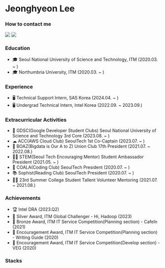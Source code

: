 # Jeonghyeon Lee
### How to contact me
<a href="https://www.linkedin.com/in/jeonghyeon-lee-9b6380223" target="_blank"><img src="https://img.shields.io/badge/JeonghyeonLee-0A66C2?style=flat-square&logo=linkedin&logoColor=white&link=https://www.linkedin.com/in/jeonghyeon-lee-9b6380223"/></a>
<a href="mailto:workhappyj@gmail.com" target="_blank"><img src="https://img.shields.io/badge/JeonghyeonLee-EA4335?style=flat-square&logo=Gmail&logoColor=white&link=mailto:workhappyj@gmail.com"/></a>

### Education
- 🎓 Seoul National University of Science and Technology, ITM (2020.03. ~ )
- 🎓 Northumbria University, ITM (2020.03. ~ )

### Experience
- 🖥️ Technical Support Intern, SAS Korea (2024.04. ~ )
- 🖥 Undergrad Technical Intern, Intel Korea (2022.09. ~ 2023.09.)

### Extracurricular Activities
- 🧠 GDSC(Google Developer Student Clubs) Seoul National University of Science and Technology 3rd Core (2023.08. ~ )
- ☁ ACC(AWS Cloud Club) SeoulTech 1st Co-Captain (2023.07. ~ )
- 🐘 BOAZ(Bigdata is Our A to Z) Union Club 17th President (2021.07. ~ 2022.08.)
- 👩‍🏫 STEM(Seoul Tech Encouraging Mentor) Student Ambassador President (2021.05. ~ )
- 🐨 COALA(Coding Club) SeoulTech President (2020.07. ~ )
- 📚 Sophist(Reading Club) SeoulTech President (2020.07. ~ )
- 👩‍💻 23rd Summer College Student Tallent Volunteer Mentoring (2021.07. ~ 2021.08.)

### Achievements
- 🏆 Intel DRA (2023.Q2)
- 🥈 Silver Award, ITM Global Challenger - Hi, Hadoop (2023)
- 🥉 Bronze Award, ITM IT Service Competition(Planning section) - CafeIn (2021)
- 🏅 Encouragement Award, ITM IT Service Competition(Planning section) - Writing Guide (2020)
- 🏅 Encouragement Award, ITM IT Service Competition(Develop section) - VEG (2020)

### Stacks
